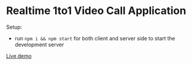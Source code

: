 # Realtime 1to1 Video Call Application

Setup:
- run ```npm i && npm start``` for both client and server side to start the development server

[Live demo](https://videocall-ks.herokuapp.com)